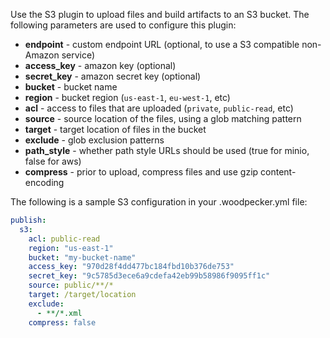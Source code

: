 Use the S3 plugin to upload files and build artifacts to an S3 bucket. The following parameters are used to configure this plugin:

* **endpoint** - custom endpoint URL (optional, to use a S3 compatible non-Amazon service)
* **access_key** - amazon key (optional)
* **secret_key** - amazon secret key (optional)
* **bucket** - bucket name
* **region** - bucket region (`us-east-1`, `eu-west-1`, etc)
* **acl** - access to files that are uploaded (`private`, `public-read`, etc)
* **source** - source location of the files, using a glob matching pattern
* **target** - target location of files in the bucket
* **exclude** - glob exclusion patterns
* **path_style** - whether path style URLs should be used (true for minio, false for aws)
* **compress** - prior to upload, compress files and use gzip content-encoding


The following is a sample S3 configuration in your .woodpecker.yml file:

```yaml
publish:
  s3:
    acl: public-read
    region: "us-east-1"
    bucket: "my-bucket-name"
    access_key: "970d28f4dd477bc184fbd10b376de753"
    secret_key: "9c5785d3ece6a9cdefa42eb99b58986f9095ff1c"
    source: public/**/*
    target: /target/location
    exclude:
      - **/*.xml
    compress: false
```
